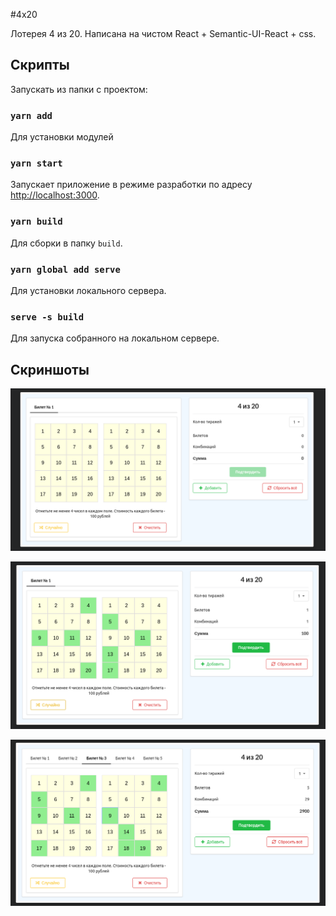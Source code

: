 #4x20

Лотерея 4 из 20. Написана на чистом React + Semantic-UI-React + css.

## Скрипты
Запускать из папки с проектом:

### `yarn add`
Для установки модулей

### `yarn start`
Запускает приложение в режиме разработки по адресу [http://localhost:3000](http://localhost:3000).

### `yarn build`
Для сборки в папку `build`.

### `yarn global add serve`
Для установки локального сервера.
### `serve -s build`
Для запуска собранного на локальном сервере.

## Скриншоты
![Чистый билет](screenshots/screen_1.png?raw=true "Чистый билет")

![Заполненный билет](screenshots/screen_2.png?raw=true "Заполненный билет")

![Несколько билетов](screenshots/screen_3.png?raw=true "Несколько билетов")

